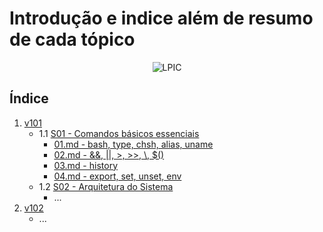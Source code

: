 # Introdução e indice além de resumo de cada tópico

<p align="center">
<img src="https://github.com/codelinx-academy/codelinx_LPIC/assets/72288211/6e130e0f-db37-4b03-b402-30bdbbaa490c" alt="LPIC">
</p>

## Índice

1. [v101](v101)
   - 1.1 [S01 - Comandos básicos essenciais](v101/S01)
     - [01.md - bash, type, chsh, alias, uname](v101/S01/01.md)
     - [02.md - &&, ||, >, >>, \\, $()](v101/S01/02.md)
     - [03.md - history](v101/S01/03.md)
     - [04.md - export, set, unset, env](v101/S01/04.md)
   - 1.2 [S02 - Arquitetura do Sistema](#s02)
     - ...
2. [v102](v102)
   - ...